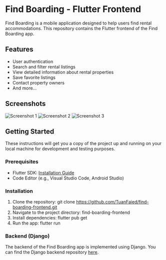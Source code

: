 # Find Boarding - Flutter Frontend

Find Boarding is a mobile application designed to help users find rental accommodations. This repository contains the Flutter frontend of the Find Boarding app.

## Features

- User authentication
- Search and filter rental listings
- View detailed information about rental properties
- Save favorite listings
- Contact property owners
- And more...

## Screenshots

![Screenshot 1](screenshots/screenshot1.png)
![Screenshot 2](screenshots/screenshot2.png)
![Screenshot 3](screenshots/screenshot3.png)

## Getting Started

These instructions will get you a copy of the project up and running on your local machine for development and testing purposes.

### Prerequisites

- Flutter SDK: [Installation Guide](https://flutter.dev/docs/get-started/install)
- Code Editor (e.g., Visual Studio Code, Android Studio)

### Installation

1. Clone the repository: git clone https://github.com/TuanFaied/find-boarding-frontend.git
2. Navigate to the project directory: find-boarding-frontend
3. Install dependencies: flutter pub get
4. Run the app: flutter run

### Backend (Django)

The backend of the Find Boarding app is implemented using Django. You can find the Django backend repository [here](https://github.com/TuanFaied/find-boarding-backend).

